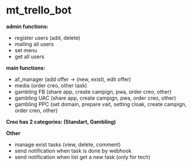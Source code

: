# mt_trello_bot

<b>admin functions:</b>
- register users (add, delete)
- mailing all users
- set menu
- get all users

<b>main functions:</b>
- af_manager (add offer -> (new, exist), edit offer)
- media (order creo, other task)
- gambling FB (share app, create campign, pwa, order creo, other)
- gambling UAC (share app, create campign, pwa, order creo, other)
- gambling PPC (set domain, prepare vait, setting cloak, create campign, order creo, other)

<b>Creo has 2 categories: (Standart, Gambling)</b>

<b>Other</b>
- manage exist tasks (view, delete, comment)
- send notification when task is done by webhook
- send notification when list get a new task (only for tech)
